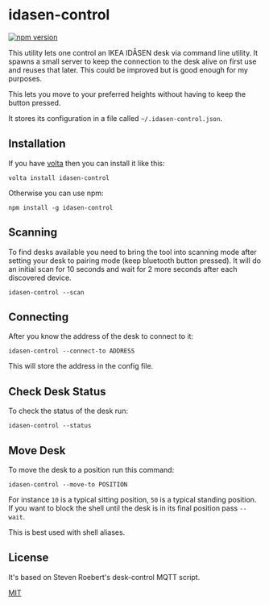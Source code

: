 # idasen-control

[![npm version](https://img.shields.io/npm/v/idasen-control.svg)](https://www.npmjs.com/package/idasen-control)

This utility lets one control an IKEA IDÅSEN desk via command line utility.  It
spawns a small server to keep the connection to the desk alive on first use and
reuses that later.  This could be improved but is good enough for my purposes.

This lets you move to your preferred heights without having to keep the button
pressed.

It stores its configuration in a file called `~/.idasen-control.json`.

## Installation

If you have [volta](https://volta.sh/) then you can install it like this:

```
volta install idasen-control
```

Otherwise you can use npm:

```
npm install -g idasen-control
```

## Scanning

To find desks available you need to bring the tool into scanning mode after
setting your desk to pairing mode (keep bluetooth button pressed).  It will
do an initial scan for 10 seconds and wait for 2 more seconds after each
discovered device.

```
idasen-control --scan
```

## Connecting

After you know the address of the desk to connect to it:

```
idasen-control --connect-to ADDRESS
```

This will store the address in the config file.

## Check Desk Status

To check the status of the desk run:

```
idasen-control --status
```

## Move Desk

To move the desk to a position run this command:

```
idasen-control --move-to POSITION
```

For instance `10` is a typical sitting position, `50` is a typical standing
position.  If you want to block the shell until the desk is in its final
position pass `--wait`.

This is best used with shell aliases.

## License

It's based on Steven Roebert's desk-control MQTT script.

[MIT](./LICENSE)
